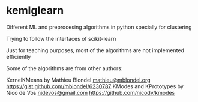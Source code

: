 kemlglearn
==========

Different ML and preprocesing algorithms in python specially for clustering 

Trying to follow the interfaces of scikit-learn

Just for teaching purposes, most of the algorithms are not implemented efficiently

Some of the algorithms are from other authors:

KernelKMeans by Mathieu Blondel <mathieu@mblondel.org> https://gist.github.com/mblondel/6230787
KModes and KPrototypes by Nico de Vos <njdevos@gmail.com> https://github.com/nicodv/kmodes